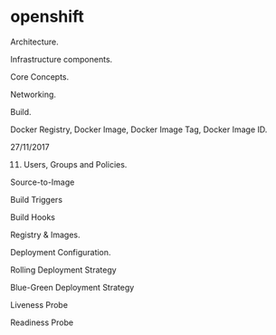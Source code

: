 # openshift

Architecture. 

Infrastructure components.

Core Concepts.

Networking.

Build.

Docker Registry, Docker Image, Docker Image Tag, Docker Image ID.



27/11/2017

11. Users, Groups and Policies.

Source-to-Image

Build Triggers

Build Hooks

Registry & Images.

Deployment Configuration.

Rolling Deployment Strategy

Blue-Green Deployment Strategy

Liveness Probe

Readiness Probe




